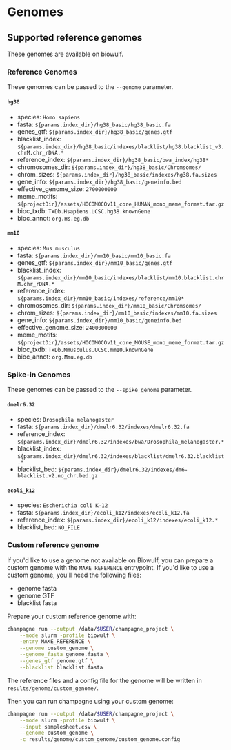 # Genomes

<!--
This file is created by concatenating _genomes_tail.md and the auto-generated genomes list.
Do not edit guide/genomes.md manually.
-->

## Supported reference genomes

These genomes are available on biowulf.

### Reference Genomes

These genomes can be passed to the `--genome` parameter.

#### `hg38`

- species: `Homo sapiens`
- fasta: `${params.index_dir}/hg38_basic/hg38_basic.fa`
- genes_gtf: `${params.index_dir}/hg38_basic/genes.gtf`
- blacklist_index: `${params.index_dir}/hg38_basic/indexes/blacklist/hg38.blacklist_v3.chrM.chr_rDNA.*`
- reference_index: `${params.index_dir}/hg38_basic/bwa_index/hg38*`
- chromosomes_dir: `${params.index_dir}/hg38_basic/Chromsomes/`
- chrom_sizes: `${params.index_dir}/hg38_basic/indexes/hg38.fa.sizes`
- gene_info: `${params.index_dir}/hg38_basic/geneinfo.bed`
- effective_genome_size: `2700000000`
- meme_motifs: `${projectDir}/assets/HOCOMOCOv11_core_HUMAN_mono_meme_format.tar.gz`
- bioc_txdb: `TxDb.Hsapiens.UCSC.hg38.knownGene`
- bioc_annot: `org.Hs.eg.db`

#### `mm10`

- species: `Mus musculus`
- fasta: `${params.index_dir}/mm10_basic/mm10_basic.fa`
- genes_gtf: `${params.index_dir}/mm10_basic/genes.gtf`
- blacklist_index: `${params.index_dir}/mm10_basic/indexes/blacklist/mm10.blacklist.chrM.chr_rDNA.*`
- reference_index: `${params.index_dir}/mm10_basic/indexes/reference/mm10*`
- chromosomes_dir: `${params.index_dir}/mm10_basic/Chromsomes/`
- chrom_sizes: `${params.index_dir}/mm10_basic/indexes/mm10.fa.sizes`
- gene_info: `${params.index_dir}/mm10_basic/geneinfo.bed`
- effective_genome_size: `2400000000`
- meme_motifs: `${projectDir}/assets/HOCOMOCOv11_core_MOUSE_mono_meme_format.tar.gz`
- bioc_txdb: `TxDb.Mmusculus.UCSC.mm10.knownGene`
- bioc_annot: `org.Mmu.eg.db`

### Spike-in Genomes

These genomes can be passed to the `--spike_genome` parameter.

#### `dmelr6.32`

- species: `Drosophila melanogaster`
- fasta: `${params.index_dir}/dmelr6.32/indexes/dmelr6.32.fa`
- reference_index: `${params.index_dir}/dmelr6.32/indexes/bwa/Drosophila_melanogaster.*`
- blacklist_index: `${params.index_dir}/dmelr6.32/indexes/blacklist/dmelr6.32.blacklist.*`
- blacklist_bed: `${params.index_dir}/dmelr6.32/indexes/dm6-blacklist.v2.no_chr.bed.gz`

#### `ecoli_k12`

- species: `Escherichia coli K-12`
- fasta: `${params.index_dir}/ecoli_k12/indexes/ecoli_k12.fa`
- reference_index: `${params.index_dir}/ecoli_k12/indexes/ecoli_k12.*`
- blacklist_bed: `NO_FILE`

### Custom reference genome

If you'd like to use a genome not available on Biowulf,
you can prepare a custom genome with the `MAKE_REFERENCE` entrypoint.
If you'd like to use a custom genome, you'll need the following files:

- genome fasta
- genome GTF
- blacklist fasta

Prepare your custom reference genome with:

```sh
champagne run --output /data/$USER/champagne_project \
    --mode slurm -profile biowulf \
    -entry MAKE_REFERENCE \
    --genome custom_genome \
    --genome_fasta genome.fasta \
    --genes_gtf genome.gtf \
    --blacklist blacklist.fasta
```

The reference files and a config file for the genome will be written in `results/genome/custom_genome/`.

Then you can run champagne using your custom genome:

```sh
champagne run --output /data/$USER/champagne_project \
    --mode slurm -profile biowulf \
    --input samplesheet.csv \
    --genome custom_genome \
    -c results/genome/custom_genome/custom_genome.config
```
